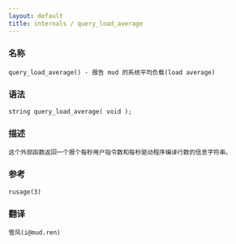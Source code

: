 ```yaml
---
layout: default
title: internals / query_load_average
---
```


### 名称

    query_load_average() - 报告 mud 的系统平均负载(load average)

### 语法

    string query_load_average( void );

### 描述

    这个外部函数返回一个报个每秒用户指令数和每秒驱动程序编译行数的信息字符串。

### 参考

    rusage(3)

### 翻译

    雪风(i@mud.ren)
